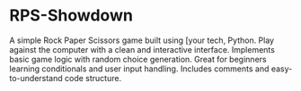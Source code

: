 # RPS-Showdown
A simple Rock Paper Scissors game built using [your tech, Python. Play against the computer with a clean and interactive interface. Implements basic game logic with random choice generation. Great for beginners learning conditionals and user input handling. Includes comments and easy-to-understand code structure.
